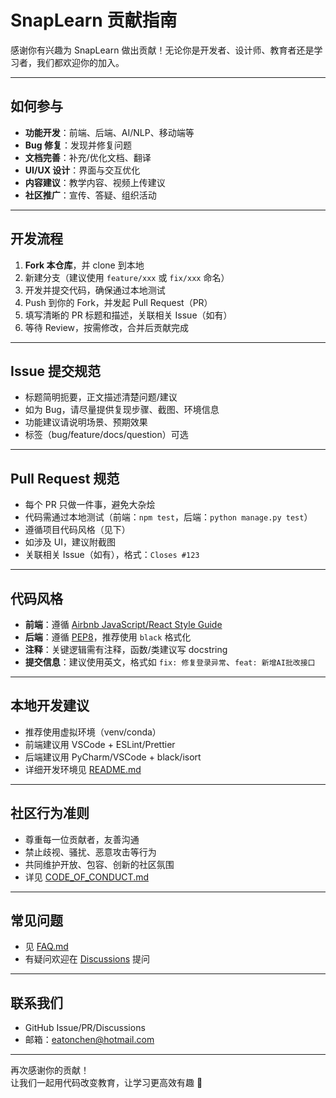 # SnapLearn 贡献指南

感谢你有兴趣为 SnapLearn 做出贡献！无论你是开发者、设计师、教育者还是学习者，我们都欢迎你的加入。

---

## 如何参与

- **功能开发**：前端、后端、AI/NLP、移动端等
- **Bug 修复**：发现并修复问题
- **文档完善**：补充/优化文档、翻译
- **UI/UX 设计**：界面与交互优化
- **内容建议**：教学内容、视频上传建议
- **社区推广**：宣传、答疑、组织活动

---

## 开发流程

1. **Fork 本仓库**，并 clone 到本地
2. 新建分支（建议使用 `feature/xxx` 或 `fix/xxx` 命名）
3. 开发并提交代码，确保通过本地测试
4. Push 到你的 Fork，并发起 Pull Request（PR）
5. 填写清晰的 PR 标题和描述，关联相关 Issue（如有）
6. 等待 Review，按需修改，合并后贡献完成

---

## Issue 提交规范

- 标题简明扼要，正文描述清楚问题/建议
- 如为 Bug，请尽量提供复现步骤、截图、环境信息
- 功能建议请说明场景、预期效果
- 标签（bug/feature/docs/question）可选

---

## Pull Request 规范

- 每个 PR 只做一件事，避免大杂烩
- 代码需通过本地测试（前端：`npm test`，后端：`python manage.py test`）
- 遵循项目代码风格（见下）
- 如涉及 UI，建议附截图
- 关联相关 Issue（如有），格式：`Closes #123`

---

## 代码风格

- **前端**：遵循 [Airbnb JavaScript/React Style Guide](https://github.com/airbnb/javascript)
- **后端**：遵循 [PEP8](https://pep8.org/)，推荐使用 `black` 格式化
- **注释**：关键逻辑需有注释，函数/类建议写 docstring
- **提交信息**：建议使用英文，格式如 `fix: 修复登录异常`、`feat: 新增AI批改接口`

---

## 本地开发建议

- 推荐使用虚拟环境（venv/conda）
- 前端建议用 VSCode + ESLint/Prettier
- 后端建议用 PyCharm/VSCode + black/isort
- 详细开发环境见 [README.md](README.md)

---

## 社区行为准则

- 尊重每一位贡献者，友善沟通
- 禁止歧视、骚扰、恶意攻击等行为
- 共同维护开放、包容、创新的社区氛围
- 详见 [CODE_OF_CONDUCT.md](CODE_OF_CONDUCT.md)

---

## 常见问题

- 见 [FAQ.md](docs/FAQ.md)
- 有疑问欢迎在 [Discussions](https://github.com/yourusername/snaplearn/discussions) 提问

---

## 联系我们

- GitHub Issue/PR/Discussions
- 邮箱：eatonchen@hotmail.com

---

再次感谢你的贡献！  
让我们一起用代码改变教育，让学习更高效有趣 🚀
